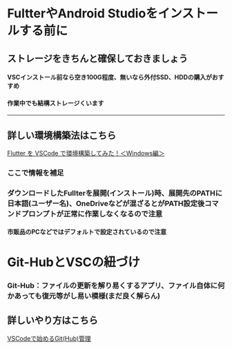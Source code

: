 # FultterやAndroid Studioをインストールする前に  
## ストレージをきちんと確保しておきましょう  
#### VSCインストール前なら空き100G程度、無いなら外付SSD、HDDの購入がおすすめ
#### 作業中でも結構ストレージくいます

---

## 詳しい環境構築法はこちら
[Flutter を VSCode で環境構築してみた！＜Windows編＞](https://qiita.com/shimizu-m1127/items/d8dfc2179bc01baaef6b) 
### ここで情報を補足
### ダウンロードしたFullterを展開(インストール)時、展開先のPATHに日本語(ユーザー名)、OneDriveなどが混ざるとがPATH設定後コマンドプロンプトが正常に作業しなくなるので注意
#### 市販品のPCなどではデフォルトで設定されているので注意



# Git-HubとVSCの紐づけ
### Git-Hub：ファイルの更新を解り易くするアプリ、ファイル自体に何かあっても復元等がし易い模様(まだ良く解らん)

## 詳しいやり方はこちら
[VSCodeで始めるGit(Hub)管理](https://zenn.dev/kd_gamegikenblg/articles/b220e23b0b7ef9)
